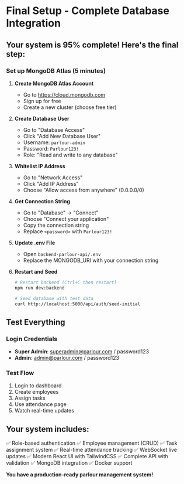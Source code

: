 # Final Setup - Complete Database Integration

## Your system is 95% complete! Here's the final step:

### Set up MongoDB Atlas (5 minutes)

1. **Create MongoDB Atlas Account**
   - Go to https://cloud.mongodb.com
   - Sign up for free
   - Create a new cluster (choose free tier)

2. **Create Database User**
   - Go to "Database Access"
   - Click "Add New Database User"
   - Username: `parlour-admin`
   - Password: `Parlour123!`
   - Role: "Read and write to any database"

3. **Whitelist IP Address**
   - Go to "Network Access"
   - Click "Add IP Address"
   - Choose "Allow access from anywhere" (0.0.0.0/0)

4. **Get Connection String**
   - Go to "Database" → "Connect"
   - Choose "Connect your application"
   - Copy the connection string
   - Replace `<password>` with `Parlour123!`

5. **Update .env File**
   - Open `backend-parlour-api/.env`
   - Replace the MONGODB_URI with your connection string

6. **Restart and Seed**
   ```bash
   # Restart backend (Ctrl+C then restart)
   npm run dev:backend
   
   # Seed database with test data
   curl http://localhost:5000/api/auth/seed-initial
   ```

## Test Everything

### Login Credentials
- **Super Admin**: superadmin@parlour.com / password123
- **Admin**: admin@parlour.com / password123

### Test Flow
1. Login to dashboard
2. Create employees
3. Assign tasks
4. Use attendance page
5. Watch real-time updates

## Your system includes:
✅ Role-based authentication
✅ Employee management (CRUD)
✅ Task assignment system
✅ Real-time attendance tracking
✅ WebSocket live updates
✅ Modern React UI with TailwindCSS
✅ Complete API with validation
✅ MongoDB integration
✅ Docker support

**You have a production-ready parlour management system!** 